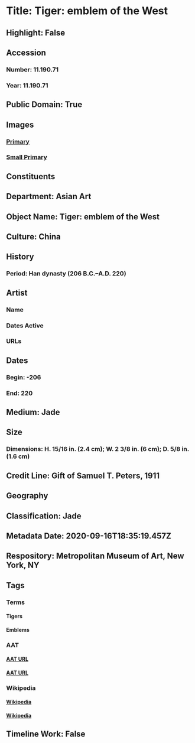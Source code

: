 # Title: Tiger: emblem of the West
## Highlight: False
## Accession
### Number: 11.190.71
### Year: 11.190.71
## Public Domain: True
## Images
### [Primary](https://images.metmuseum.org/CRDImages/as/original/11_190_71_11793.jpg)
### [Small Primary](https://images.metmuseum.org/CRDImages/as/web-large/11_190_71_11793.jpg)
## Constituents
## Department: Asian Art
## Object Name: Tiger: emblem of the West
## Culture: China
## History
### Period: Han dynasty (206 B.C.–A.D. 220)
## Artist
### Name
### Dates Active
### URLs
## Dates
### Begin: -206
### End: 220
## Medium: Jade
## Size
### Dimensions: H. 15/16 in. (2.4 cm); W. 2 3/8 in. (6 cm); D. 5/8 in. (1.6 cm)
## Credit Line: Gift of Samuel T. Peters, 1911
## Geography
## Classification: Jade
## Metadata Date: 2020-09-16T18:35:19.457Z
## Respository: Metropolitan Museum of Art, New York, NY
## Tags
### Terms
#### Tigers
#### Emblems
### AAT
#### [AAT URL](http://vocab.getty.edu/page/aat/300249063)
#### [AAT URL](http://vocab.getty.edu/page/aat/300123036)
### Wikipedia
#### [Wikipedia]()
#### [Wikipedia]()
## Timeline Work: False